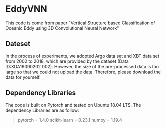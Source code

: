# EddyVNN
This code is come from paper "Vertical Structure based Classification of Oceanic Eddy using 3D Convolutional Neural Network"

## Dateset
In the process of experiments, we adopted Argo data set and XBT data set from 2002 to 2018, which are provided by the dataset (Data ID:XDA19090202 002).
However, the size of the pre-processed data is too large so that we could not upload the data. Therefore, please download the data for yourself.

## Dependency Libraries
The code is built on Pytorch and tested on Ubuntu 18.04 LTS.
The dependency Libraries are as follow:

> pytorch = 1.4.0
> scikit-learn = 0.23.1
> numpy = 1.19.4
